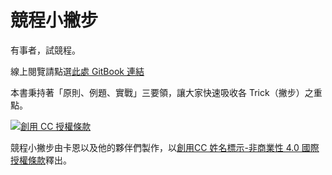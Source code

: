 # 競程小撇步

有事者，試競程。

線上閱覽請點選[此處 GitBook 連結](https://tmt514.gitbooks.io/the-code-tactics-book/content/)

本書秉持著「原則、例題、實戰」三要領，讓大家快速吸收各 Trick（撇步）之重點。

<a rel="license" href="http://creativecommons.org/licenses/by-nc/4.0/"><img alt="創用 CC 授權條款" style="border-width:0" src="https://i.creativecommons.org/l/by-nc/4.0/88x31.png" /></a><br />

<span xmlns:dct="http://purl.org/dc/terms/" property="dct:title">競程小撇步</span>由<span xmlns:cc="http://creativecommons.org/ns#" property="cc:attributionName">卡恩以及他的夥伴們</span>製作，以<a rel="license" href="http://creativecommons.org/licenses/by-nc/4.0/">創用CC 姓名標示-非商業性 4.0 國際 授權條款</a>釋出。
